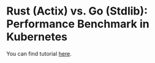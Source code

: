 # Rust (Actix) vs. Go (Stdlib): Performance Benchmark in Kubernetes

You can find tutorial [here](https://youtu.be/ZfvpUDGGr24).